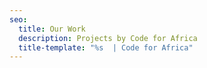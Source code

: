 ```yaml
---
seo:
  title: Our Work
  description: Projects by Code for Africa
  title-template: "%s  | Code for Africa"
---
```

